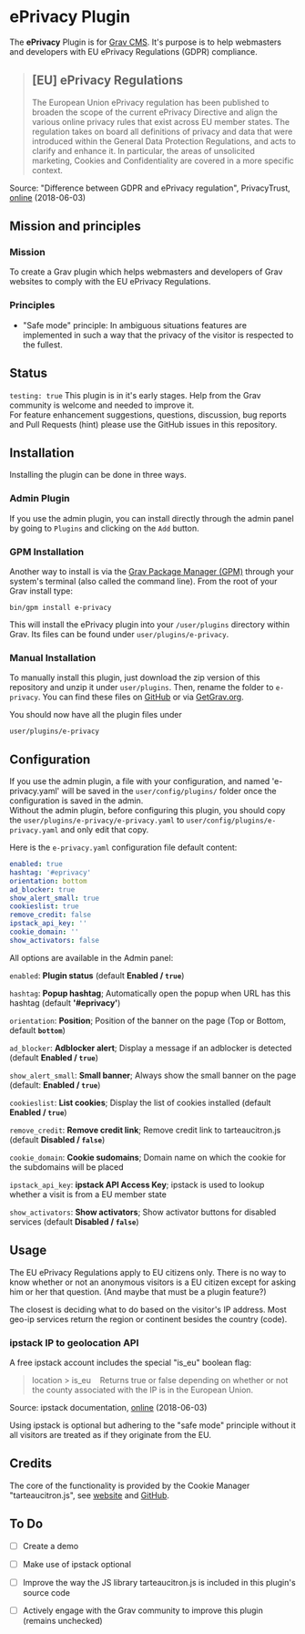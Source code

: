 # ePrivacy Plugin

The **ePrivacy** Plugin is for [Grav CMS](https://getgrav.org/). It's purpose is to help webmasters and developers with EU ePrivacy Regulations (GDPR) compliance.

>## [EU] ePrivacy Regulations
>The European Union ePrivacy regulation has been published to broaden the scope of the current ePrivacy Directive and align the various online privacy rules that exist across EU member states. The regulation takes on board all definitions of privacy and data that were introduced within the General Data Protection Regulations, and acts to clarify and enhance it. In particular, the areas of unsolicited marketing, Cookies and Confidentiality are covered in a more specific context.   

Source: "Difference between GDPR and ePrivacy regulation", PrivacyTrust, [online](https://www.privacytrust.com/guidance/gdpr-vs-eprivacy-regulation.html) (2018-06-03)

## Mission and principles

### Mission

To create a Grav plugin which helps webmasters and developers of Grav websites to comply with the EU ePrivacy Regulations.

### Principles

- "Safe mode" principle: In ambiguous situations features are implemented in such a way that the privacy of the visitor is respected to the fullest.

## Status

`testing: true` This plugin is in it's early stages. Help from the Grav community is welcome and needed to improve it.   
For feature enhancement suggestions, questions, discussion, bug reports and Pull Requests (hint) please use the GitHub issues in this repository.

## Installation

Installing the plugin can be done in three ways.

### Admin Plugin

If you use the admin plugin, you can install directly through the admin panel by going to `Plugins` and clicking on the `Add` button.

### GPM Installation

Another way to install is via the [Grav Package Manager (GPM)](http://learn.getgrav.org/advanced/grav-gpm) through your system's terminal (also called the command line).  From the root of your Grav install type:

    bin/gpm install e-privacy

This will install the ePrivacy plugin into your `/user/plugins` directory within Grav. Its files can be found under `user/plugins/e-privacy`.

### Manual Installation

To manually install this plugin, just download the zip version of this repository and unzip it under `user/plugins`. Then, rename the folder to `e-privacy`. You can find these files on [GitHub](https://github.com/bleutzinn/grav-plugin-eprivacy) or via [GetGrav.org](http://getgrav.org/downloads/plugins#extras).

You should now have all the plugin files under

    user/plugins/e-privacy

## Configuration

If you use the admin plugin, a file with your configuration, and named 'e-privacy.yaml' will be saved in the `user/config/plugins/` folder once the configuration is saved in the admin.   
Without the admin plugin, before configuring this plugin, you should copy the `user/plugins/e-privacy/e-privacy.yaml` to `user/config/plugins/e-privacy.yaml` and only edit that copy.

Here is the `e-privacy.yaml` configuration file default content:

```yaml
enabled: true
hashtag: '#eprivacy'
orientation: bottom
ad_blocker: true
show_alert_small: true
cookieslist: true
remove_credit: false
ipstack_api_key: ''
cookie_domain: ''
show_activators: false
```

All options are available in the Admin panel:

`enabled`: **Plugin status** (default **Enabled / `true`**)

`hashtag`: **Popup hashtag**; Automatically open the popup when URL has this hashtag (default **'#eprivacy'**)

`orientation`: **Position**; Position of the banner on the page (Top or Bottom, default **`bottom`**)

`ad_blocker`: **Adblocker alert**; Display a message if an adblocker is detected (default **Enabled / `true`**)

`show_alert_small`: **Small banner**; Always show the small banner on the page (default: **Enabled / `true`**)

`cookieslist`: **List cookies**; Display the list of cookies installed (default **Enabled / `true`**)

`remove_credit`: **Remove credit link**; Remove credit link to tarteaucitron.js (default **Disabled / `false`**)

`cookie_domain`: **Cookie sudomains**; Domain name on which the cookie for the subdomains will be placed

`ipstack_api_key`: **ipstack API Access Key**; ipstack is used to lookup whether a visit is from a EU member state

`show_activators`: **Show activators**; Show activator buttons for disabled services (default **Disabled /  `false`**)


## Usage

The EU ePrivacy Regulations apply to EU citizens only. There is no way to know whether or not an anonymous visitors is a EU citizen except for asking him or her that question. (And maybe that must be a plugin feature?)

The closest is deciding what to do based on the visitor's IP address. Most geo-ip services return the region or continent besides the country (code).

### ipstack IP to geolocation API

A free ipstack account includes the special "is_eu" boolean flag:

>location > is_eu&nbsp;&nbsp;&nbsp;&nbsp;Returns true or false depending on whether or not the county associated with the IP is in the European Union.

Source: ipstack documentation, [online](https://ipstack.com/documentation#objects) (2018-06-03)

Using ipstack is optional but adhering to the "safe mode" principle without it all visitors are treated as if they originate from the EU.


## Credits

The core of the functionality is provided by the Cookie Manager "tarteaucitron.js", see [website](https://opt-out.ferank.eu/en/) and [GitHub](https://github.com/AmauriC/tarteaucitron.js).

## To Do

- [ ] Create a demo
- [ ] Make use of ipstack optional
- [ ] Improve the way the JS library tarteaucitron.js is included in this plugin's source code
- [ ] Actively engage with the Grav community to improve this plugin (remains unchecked)


